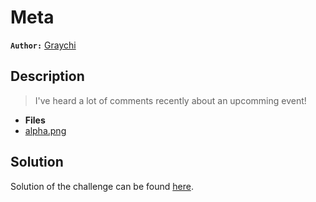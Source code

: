 # Meta

**`Author:`** [Graychi](https://github.com/NassimMansouri)

## Description

  > I've heard a lot of comments recently about an upcomming event!

- **Files** 
- [alpha.png](./challenge/alpha.png) 

## Solution

Solution of the challenge can be found [here](solution/).


